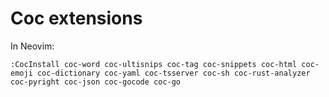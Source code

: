 # Coc extensions

In Neovim:

```
:CocInstall coc-word coc-ultisnips coc-tag coc-snippets coc-html coc-emoji coc-dictionary coc-yaml coc-tsserver coc-sh coc-rust-analyzer coc-pyright coc-json coc-gocode coc-go
```
